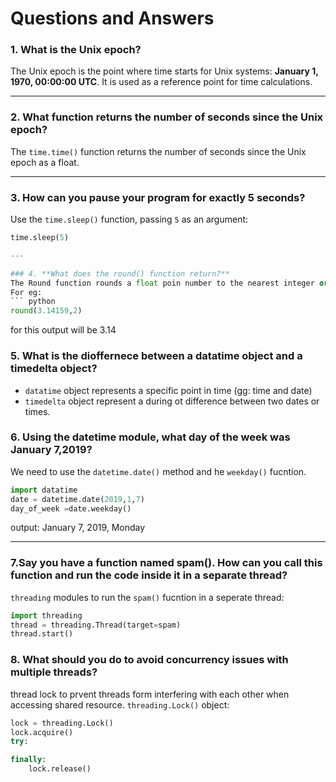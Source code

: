 # Questions and Answers

### 1. **What is the Unix epoch?**
The Unix epoch is the point where time starts for Unix systems: **January 1, 1970, 00:00:00 UTC**. It is used as a reference point for time calculations.

---

### 2. **What function returns the number of seconds since the Unix epoch?**
The `time.time()` function returns the number of seconds since the Unix epoch as a float.

---

### 3. **How can you pause your program for exactly 5 seconds?**
Use the `time.sleep()` function, passing `5` as an argument:
```python
time.sleep(5)

---

### 4. **What does the round() function return?**
The Round function rounds a float poin number to the nearest integer or to a specific number of decimal place.
For eg:
``` python
round(3.14159,2) 
```
for this output will be 3.14

### 5. **What is the dioffernece between a datatime object and a timedelta object?**
- `datatime` object represents a specific point in time (gg: time and date)
- `timedelta` object represent a during ot difference between two dates or times.

### 6. **Using the datetime module, what day of the week was January 7,2019?**
We need to use the `datetime.date()` method and he `weekday()` fucntion.

``` python
import datatime
date = datetime.date(2019,1,7)
day_of_week =date.weekday()
```
output: January 7, 2019, Monday

---

### 7.**Say you have a function named spam(). How can you call this function and run the code inside it in a separate thread?**
`threading` modules to run the `spam()` fucntion in a seperate thread:

``` python
import threading
thread = threading.Thread(target=spam)
thread.start()
```
### 8. **What should you do to avoid concurrency issues with multiple threads?**
thread lock to prvent threads form interfering with each other when accessing shared resource.
`threading.Lock()` object:

``` python
lock = threading.Lock()
lock.acquire()
try:

finally:
    lock.release()
```